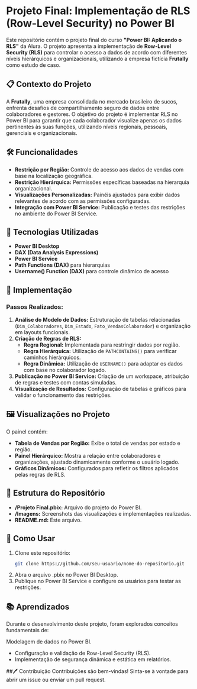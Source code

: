 # Projeto Final: Implementação de RLS (Row-Level Security) no Power BI

Este repositório contém o projeto final do curso **"Power BI: Aplicando o RLS"** da Alura. O projeto apresenta a implementação de **Row-Level Security (RLS)** para controlar o acesso a dados de acordo com diferentes níveis hierárquicos e organizacionais, utilizando a empresa fictícia **Frutally** como estudo de caso.

## 📋 Contexto do Projeto

A **Frutally**, uma empresa consolidada no mercado brasileiro de sucos, enfrenta desafios de compartilhamento seguro de dados entre colaboradores e gestores. O objetivo do projeto é implementar RLS no Power BI para garantir que cada colaborador visualize apenas os dados pertinentes às suas funções, utilizando níveis regionais, pessoais, gerenciais e organizacionais.

## 🛠️ Funcionalidades

- **Restrição por Região:** Controle de acesso aos dados de vendas com base na localização geográfica.
- **Restrição Hierárquica:** Permissões específicas baseadas na hierarquia organizacional.
- **Visualizações Personalizadas:** Painéis ajustados para exibir dados relevantes de acordo com as permissões configuradas.
- **Integração com Power BI Service:** Publicação e testes das restrições no ambiente do Power BI Service.

## 🧰 Tecnologias Utilizadas

- **Power BI Desktop**
- **DAX (Data Analysis Expressions)**
- **Power BI Service**
- **Path Functions (DAX)** para hierarquias
- **Username() Function (DAX)** para controle dinâmico de acesso

## 🚀 Implementação

### Passos Realizados:
1. **Análise do Modelo de Dados:** Estruturação de tabelas relacionadas (`Dim_Colaboradores`, `Dim_Estado`, `Fato_VendasColaborador`) e organização em layouts funcionais.
2. **Criação de Regras de RLS:**
   - **Regra Regional:** Implementada para restringir dados por região.
   - **Regra Hierárquica:** Utilização de `PATHCONTAINS()` para verificar caminhos hierárquicos.
   - **Regra Dinâmica:** Utilização de `USERNAME()` para adaptar os dados com base no colaborador logado.
3. **Publicação no Power BI Service:** Criação de um workspace, atribuição de regras e testes com contas simuladas.
4. **Visualização de Resultados:** Configuração de tabelas e gráficos para validar o funcionamento das restrições.

## 🖼️ Visualizações no Projeto

O painel contém:
- **Tabela de Vendas por Região:** Exibe o total de vendas por estado e região.
- **Painel Hierárquico:** Mostra a relação entre colaboradores e organizações, ajustado dinamicamente conforme o usuário logado.
- **Gráficos Dinâmicos:** Configurados para refletir os filtros aplicados pelas regras de RLS.

## 📂 Estrutura do Repositório

- **/Projeto Final.pbix:** Arquivo do projeto do Power BI.
- **/Imagens:** Screenshots das visualizações e implementações realizadas.
- **README.md:** Este arquivo.

## 📝 Como Usar

1. Clone este repositório:
   ```bash
   git clone https://github.com/seu-usuario/nome-do-repositorio.git
2. Abra o arquivo .pbix no Power BI Desktop.
3. Publique no Power BI Service e configure os usuários para testar as restrições.
   
## 📚 Aprendizados
Durante o desenvolvimento deste projeto, foram explorados conceitos fundamentais de:

Modelagem de dados no Power BI.
- Configuração e validação de Row-Level Security (RLS).
- Implementação de segurança dinâmica e estática em relatórios.
  
##🖊️ Contribuição
Contribuições são bem-vindas! Sinta-se à vontade para abrir um issue ou enviar um pull request.
